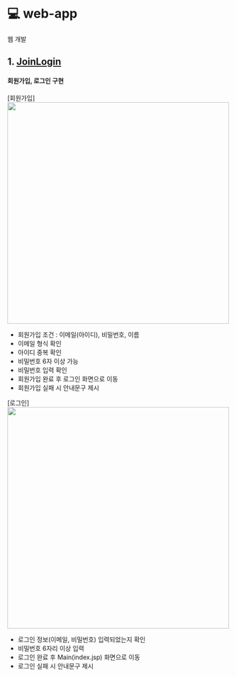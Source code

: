 # :computer: web-app
웹 개발

## 1. [JoinLogin](./JoinLogin)
#### 회원가입, 로그인 구현   

[회원가입]  
<img src="https://user-images.githubusercontent.com/35367660/120069063-e5ffd500-c0be-11eb-8795-106ffdd62a16.PNG" width="500">
* 회원가입 조건 : 이메일(아이디), 비밀번호, 이름
* 이메일 형식 확인
* 아이디 중복 확인
* 비밀번호 6자 이상 가능
* 비밀번호 입력 확인
* 회원가입 완료 후 로그인 화면으로 이동
* 회원가입 실패 시 안내문구 제시

[로그인]   
<img src="https://user-images.githubusercontent.com/35367660/120069065-e7310200-c0be-11eb-9202-7be2af753ab9.PNG" width="500">
* 로그인 정보(이메일, 비밀번호) 입력되었는지 확인
* 비밀번호 6자리 이상 입력
* 로그인 완료 후 Main(index.jsp) 화면으로 이동
* 로그인 실패 시 안내문구 제시
